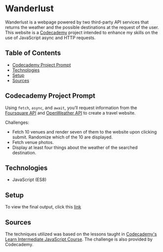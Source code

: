 # **Wanderlust**

Wanderlust is a webpage powered by two third-party API services that returns the weather and the possible destinations at the request of the user. This website is a [Codecademy](https://www.codecademy.com/learn/learn-intermediate-javascript) project intended to enhance my skills on the use of JavaScript async and HTTP requests.

## Table of Contents

- [Codecademy Project Prompt](#codecademy-project-prompt)
- [Technologies](#technologies)
- [Setup](#setup)
- [Sources](#sources)

## Codecademy Project Prompt

Using `fetch`, `async`, and `await`, you’ll request information from the [Foursquare API](https://developer.foursquare.com/) and [OpenWeather API](https://openweathermap.org/current) to create a travel website.

Challenges:

- Fetch 10 venues and render seven of them to the website upon clicking submit. Randomize which of the 10 are displayed.
- Fetch venue photos.
- Display at least four things about the weather of the searched destination.

## Technologies

- JavaScript (ES8)

## Setup

To view the final output, click this [link](https://daniellabrador.github.io/codecademy-js-wanderlust)

## Sources

The techniques utilized was based on the lessons taught in [Codecademy's Learn Intermediate JavaScript Course](https://www.codecademy.com/learn/learn-intermediate-javascript). The challenge is also provided by Codecademy.
